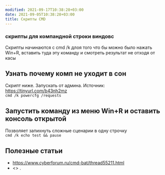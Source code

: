 ```yaml
---
modified: 2021-09-17T10:38:28+03:00
date: 2021-09-05T10:38:28+03:00
title: Скрипты CMD
---
```


### скрипты для компандной строки виндовс

Скрипты начинаются с cmd /k длоя того что бы можно было нажать Win+R, вставить туда эту команду и смотреть результат не отходя от касы

## Узнать почему комп не уходит в сон
Скрипт ниже. Запускать от админа. Источник: <https://tinyurl.com/b43nh2mz>  
```cmd /k powercfg /requests```

## Запустить команду из меню Win+R и оставить консоль открытой
Позволяет запихнуть сложные сценарии в одну строчку  
```cmd /k echo test && pause```

## Полезные статьи
- <https://www.cyberforum.ru/cmd-bat/thread55211.html>
- <>
.
